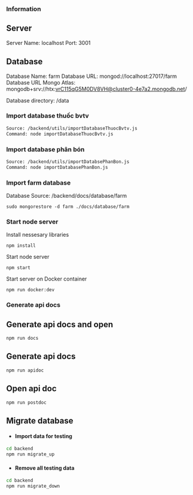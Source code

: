 ### Information

## Server

Server Name: localhost
Port: 3001

## Database

Database Name: farm
Database URL: mongod://localhost:27017/farm
Database URL Mongo Atlas: mongodb+srv://htx:vrC115qG5M0DV8VH@cluster0-4e7a2.mongodb.net/

Database directory: /data

### Import database thuốc bvtv

```bash
Source: /backend/utils/importDatabaseThuocBvtv.js
Command: node importDatabaseThuocBvtv.js
```

### Import database phân bón

```bash
Source: /backend/utils/importDatabsePhanBon.js
Command: node importDatabasePhanBon.js
```

### Import farm database

Database Source: /backend/docs/database/farm

```
sudo mongorestore -d farm ./docs/database/farm

```

### Start node server

Install nessesary libraries

```
npm install
```

Start node server

```
npm start
```

Start server on Docker container
```
npm run docker:dev
```

### Generate api docs

## Generate api docs and open

```
npm run docs
```

## Generate api docs

```
npm run apidoc
```

## Open api doc

```
npm run postdoc
```

## Migrate database

- #### Import data for testing

```bash
cd backend
npm run migrate_up
```

- #### Remove all testing data

```bash
cd backend
npm run migrate_down
```
